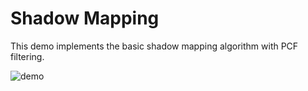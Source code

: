 # Shadow Mapping 

This demo implements the basic shadow mapping algorithm with PCF filtering. 

![demo](images/demo.gif)







